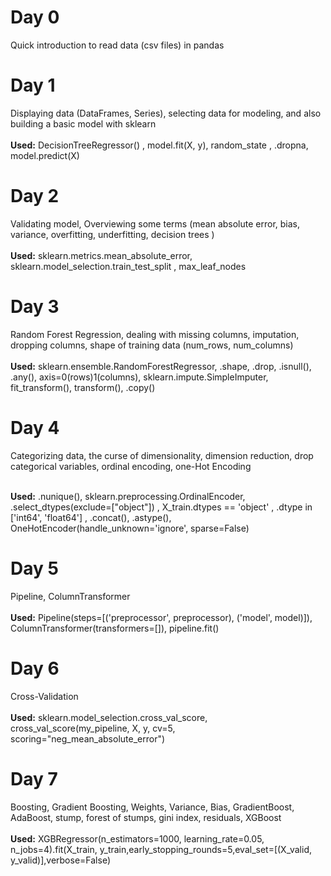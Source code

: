 # Day 0
Quick introduction to read data (csv files) in pandas 

# Day 1
Displaying data (DataFrames, Series), selecting data for modeling, and also building a basic model with sklearn <br> <br>
**Used:** DecisionTreeRegressor() , model.fit(X, y), random_state , .dropna, model.predict(X)

# Day 2
Validating model, Overviewing some terms (mean absolute error, bias, variance, overfitting, underfitting, decision trees ) <br> <br>
**Used:** sklearn.metrics.mean_absolute_error, sklearn.model_selection.train_test_split , max_leaf_nodes 

# Day 3
Random Forest Regression, dealing with missing columns, imputation, dropping columns, shape of training data (num_rows, num_columns) <br><br>
**Used:** sklearn.ensemble.RandomForestRegressor, .shape, .drop, .isnull(), .any(), axis=0(rows)1(columns), sklearn.impute.SimpleImputer, fit_transform(), transform(), .copy()

# Day 4
Categorizing data, the curse of dimensionality, dimension reduction, drop categorical variables, ordinal encoding, one-Hot Encoding  <br><br>

**Used:** .nunique(), sklearn.preprocessing.OrdinalEncoder, <br>.select_dtypes(exclude=["object"]) , X_train.dtypes == 'object' ,
 .dtype in ['int64', 'float64'] , .concat(), .astype(), OneHotEncoder(handle_unknown='ignore', sparse=False)

# Day 5
Pipeline, ColumnTransformer <br><br>
**Used:** Pipeline(steps=[('preprocessor', preprocessor), ('model', model)]),  ColumnTransformer(transformers=[]), pipeline.fit()

# Day 6
Cross-Validation <br><br>
**Used:**  sklearn.model_selection.cross_val_score,  cross_val_score(my_pipeline, X, y, cv=5, scoring="neg_mean_absolute_error")

# Day 7
Boosting, Gradient Boosting, Weights, Variance, Bias, GradientBoost, AdaBoost, stump, forest of stumps, gini index, residuals, XGBoost <br><br>
**Used:** XGBRegressor(n_estimators=1000, learning_rate=0.05, n_jobs=4).fit(X_train, y_train,early_stopping_rounds=5,eval_set=[(X_valid, y_valid)],verbose=False)
